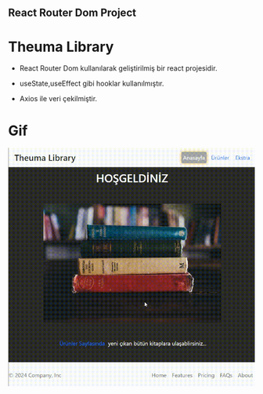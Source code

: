 ## React Router Dom Project

# Theuma Library

- React Router Dom kullanılarak geliştirilmiş bir react projesidir.

- useState,useEffect gibi hooklar kullanılmıştır.

- Axios ile veri çekilmiştir.

# Gif

<img src="./public/Theuma-library.gif"/>
